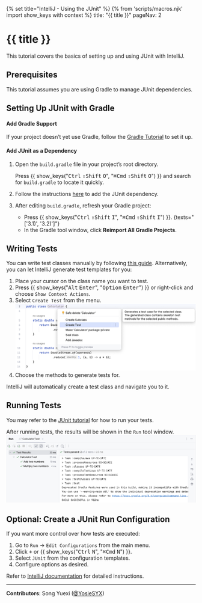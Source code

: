 {% set title="IntelliJ - Using the JUnit" %}
{% from 'scripts/macros.njk' import show_keys with context %}
<frontmatter>
  title: "{{ title }}"
  pageNav: 2
</frontmatter>

<include src="../common/common-fragments.md#wip-warning" />

# {{ title }}

This tutorial covers the basics of setting up and using JUnit with IntelliJ.

<!-- ======================================================== -->

## Prerequisites


<include src="junit.md#junit-use-gradle" />

This tutorial assumes you are using Gradle to manage JUnit dependencies.

<!-- ======================================================== -->

## Setting Up JUnit with Gradle

#### Add Gradle Support

If your project doesn’t yet use Gradle, follow the [Gradle Tutorial](https://se-education.org/guides/tutorials/gradle.html) to set it up.

#### Add JUnit as a Dependency

1. Open the `build.gradle` file in your project’s root directory.
   <box type="tip" seamless>

   Press {{ show_keys("<kbd>Ctrl</kbd> <kbd>⇧Shift</kbd> <kbd>O</kbd>", "<kbd>⌘Cmd</kbd> <kbd>⇧Shift</kbd> <kbd>O</kbd>") }} and search for `build.gradle` to locate it quickly.
   </box>
1. Follow the instructions [here](https://se-education.org/guides/tutorials/junit.html#configuring-gradle-for-junit) to add the JUnit dependency.
1. After editing `build.gradle`, refresh your Gradle project:
   * Press {{ show_keys("<kbd>Ctrl</kbd> <kbd>⇧Shift</kbd> <kbd>I</kbd>", "<kbd>⌘Cmd</kbd> <kbd>⇧Shift</kbd> <kbd>I</kbd>") }}. {texts="['3.1)', '3.2)']"}
   * In the Gradle tool window, click **Reimport All Gradle Projects**.

<!-- ======================================================== -->

## Writing Tests

You can write test classes manually by following [this guide](https://se-education.org/guides/tutorials/vscJUnitTesting.html#conventions-to-follow). Alternatively, you can let IntelliJ generate test templates for you:

1. Place your cursor on the class name you want to test.
1. Press {{ show_keys("<kbd>Alt</kbd> <kbd>Enter</kbd>", "<kbd>Option</kbd> <kbd>Enter</kbd>") }} or right-click and choose `Show Context Actions`.
1. Select `Create Test` from the menu.
   ![Create Test option in menu](./images/intellij/create-test.png)
1. Choose the methods to generate tests for.<br>
   <pic src="./images/intellij/test-menu.png" width="450" />

IntelliJ will automatically create a test class and navigate you to it.

<!-- ======================================================== -->

## Running Tests

You may refer to the [JUnit tutorial](https://se-education.org/guides/tutorials/junit.html#running-tests) for how to run your tests.

After running tests, the results will be shown in the `Run` tool window.<br>
![Run Tool menu](./images/intellij/run-menu.png)


<!-- ======================================================== -->

<include src="junit.md#useful-test-cases" />

<!-- ======================================================== -->

## Optional: Create a JUnit Run Configuration

If you want more control over how tests are executed:

1. Go to `Run` → `Edit Configurations` from the main menu.
1. Click <kbd>+</kbd> or {{ show_keys("<kbd>Ctrl</kbd> <kbd>N</kbd>", "<kbd>⌘Cmd</kbd> <kbd>N</kbd>") }}.
1. Select `JUnit` from the configuration templates.
1. Configure options as desired.

Refer to [IntelliJ documentation](https://www.jetbrains.com/help/idea/creating-and-running-your-first-java-application.html#run-configurations) for detailed instructions.

<!-- ======================================================== -->

<include src="junit.md#troubleshooting-junit" />

<!-- ======================================================== -->

---

**Contributors**: Song Yuexi ([@YosieSYX](https://github.com/YosieSYX))
